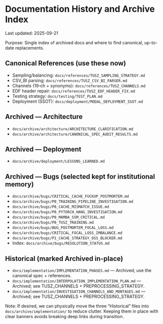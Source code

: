 # Documentation History and Archive Index

Last updated: 2025-09-21

Purpose: Single index of archived docs and where to find canonical, up-to-date replacements.

## Canonical References (use these now)
- Sampling/balancing: `docs/references/TUSZ_SAMPLING_STRATEGY.md`
- CSV_BI parsing: `docs/references/TUSZ_CSV_BI_PARSER.md`
- Channels (19‑ch + synonyms): `docs/references/TUSZ_CHANNELS.md`
- EDF header repair: `docs/references/TUSZ_EDF_HEADER_FIX.md`
- Testing strategy: `docs/testing/TEST_PLAN.md`
- Deployment (SSOT): `docs/deployment/MODAL_DEPLOYMENT_SSOT.md`

## Archived — Architecture
- `docs/archive/architecture/ARCHITECTURE_CLARIFICATION.md`
- `docs/archive/architecture/CANONICAL_SPEC_AUDIT_RESULTS.md`

## Archived — Deployment
- `docs/archive/deployment/LESSONS_LEARNED.md`

## Archived — Bugs (selected kept for institutional memory)
- `docs/archive/bugs/CRITICAL_CACHE_FUCKUP_POSTMORTEM.md`
- `docs/archive/bugs/P0_TRAINING_PIPELINE_INVESTIGATION.md`
- `docs/archive/bugs/P0_CACHE_MISMATCH_ISSUE.md`
- `docs/archive/bugs/P0_PYTORCH_HANG_INVESTIGATION.md`
- `docs/archive/bugs/P0_MAMBA_SSM_CRITICAL.md`
- `docs/archive/bugs/P0_TUSZ_TRAINING.md`
- `docs/archive/bugs/BUG_POSTMORTEM_FOCAL_LOSS.md`
- `docs/archive/bugs/CRITICAL_FOCAL_LOSS_IMBALANCE.md`
- `docs/archive/bugs/P1_CACHE_STRATEGY_OSS_BLOCKER.md`
- Index: `docs/archive/bugs/RESOLUTION_STATUS.md`

## Historical (marked Archived in-place)
- `docs/implementation/IMPLEMENTATION_PHASES.md` — Archived; use the canonical spec + references.
- `docs/implementation/INTERPOLATION_IMPLEMENTATION_PLAN.md` — Archived; see TUSZ_CHANNELS + PREPROCESSING_STRATEGY.
- `docs/implementation/INVESTIGATION_CHANNELS_AND_MONTAGES.md` — Archived; see TUSZ_CHANNELS + PREPROCESSING_STRATEGY.

Note: If desired, we can physically move the three “Historical” files into `docs/archive/implementation/` to reduce clutter. Keeping them in place with clear banners avoids breaking deep links during transition.

